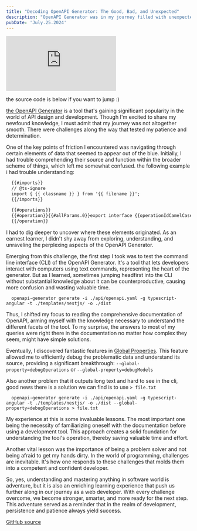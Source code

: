 ```yaml
---
title: "Decoding OpenAPI Generator: The Good, Bad, and Unexpected"
description: "OpenAPI Generator was in my journey filled with unexpected surprises and learning opportunities. data origin and debugging during my learning had a real challenge. The importance of reading documentation before delving into the command-line interface (CLI) was a vital lesson I learned."
pubDate: 'July.25.2024'
---
```


<iframe 
  class="youtube-frame"
  src="https://www.youtube.com/embed/RZOy3xi25J8?si=SGApkRSQUatE9RET"
  title="YouTube video player" 
  frameborder="0"
  allow="accelerometer; autoplay; clipboard-write; encrypted-media; gyroscope; picture-in-picture; web-share"
  referrerpolicy="strict-origin-when-cross-origin"
  allowfullscreen>
</iframe>

the source code is below if you want to jump :) 

<a href="https://openapi-generator.tech" target="_blank">the OpenAPI Generator</a> is a tool that's gaining significant popularity in the world of API design and development. Though I'm excited to share my newfound knowledge, I must admit that my journey was not altogether smooth. There were challenges along the way that tested my patience and determination.

One of the key points of friction I encountered was navigating through certain elements of data that seemed to appear out of the blue. Initially, I had trouble comprehending their source and function within the broader scheme of things, which left me somewhat confused. the following example i had trouble understanding:

```html
  {{#imports}}
  // @ts-ignore
  import { {{ classname }} } from '{{ filename }}';
  {{/imports}}

  {{#operations}}
  {{#operation}}{{#allParams.0}}export interface {{operationIdCamelCase}}Context { params: { {{#allParams}}{{^isBodyParam}}{{paramName}}{{^required}}?{{/required}}: {{{dataType}}}; {{/isBodyParam}}{{/allParams}} }{{#bodyParam}}, body: {{{dataType}}}{{/bodyParam}} };{{/allParams.0}}
  {{/operation}}
```
I had to dig deeper to uncover where these elements originated. As an earnest learner, I didn't shy away from exploring, understanding, and unraveling the perplexing aspects of the OpenAPI Generator.

Emerging from this challenge, the first step I took was to test the command line interface (CLI) of the OpenAPI Generator. It's a tool that lets developers interact with computers using text commands, representing the heart of the generator. But as I learned, sometimes jumping headfirst into the CLI without substantial knowledge about it can be counterproductive, causing more confusion and wasting valuable time.

```shell
  openapi-generator generate -i ./api/openapi.yaml -g typescript-angular -t ./templates/nestjs/ -o ./dist
```

Thus, I shifted my focus to reading the comprehensive documentation of OpenAPI, arming myself with the knowledge necessary to understand the different facets of the tool. To my surprise, the answers to most of my queries were right there in the documentation no matter how complex they seem, might have simple solutions.

Eventually, I discovered fantastic features in <a href="https://openapi-generator.tech/docs/globals" target="_blank">Global Properties</a>. This feature allowed me to efficiently debug the problematic data and understand its source, providing a significant breakthrough: `--global-property=debugOperations` or `--global-property=debugModels`

Also another problem that it outputs long text and hard to see in the cli, good news there is a solution we can find is to use `> file.txt`

```shell
  openapi-generator generate -i ./api/openapi.yaml -g typescript-angular -t ./templates/nestjs/ -o ./dist --global-property=debugOperations > file.txt
```

My experience at this is some invaluable lessons. The most important one being the necessity of familiarizing oneself with the documentation before using a development tool. This approach creates a solid foundation for understanding the tool's operation, thereby saving valuable time and effort.

Another vital lesson was the importance of being a problem solver and not being afraid to get my hands dirty. In the world of programming, challenges are inevitable. It's how one responds to these challenges that molds them into a competent and confident developer.

So, yes, understanding and mastering anything in software world is adventure, but it is also an enriching learning experience that push us further along in our journey as a web developer. With every challenge overcome, we become stronger, smarter, and more ready for the next step. This adventure served as a reminder that in the realm of development, persistence and patience always yield success.

<a href="https://github.com/miladvafaeifard/api" target="_blank">GitHub source</a>
